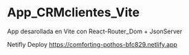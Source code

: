 # App_CRMclientes_Vite
App desarollada en Vite con React-Router_Dom + JsonServer

Netifly Deploy https://comforting-pothos-bfc829.netlify.app
